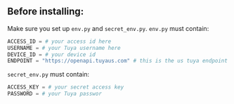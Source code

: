 ## Before installing:
Make sure you set up `env.py` and `secret_env.py`.
`env.py` must contain:
```python
ACCESS_ID = # your access id here
USERNAME = # your Tuya username here
DEVICE_ID = # your device id
ENDPOINT = "https://openapi.tuyaus.com" # this is the us tuya endpoint
```
`secret_env.py` must contain:
```python
ACCESS_KEY = # your secret access key
PASSWORD = # your Tuya passwor
```
